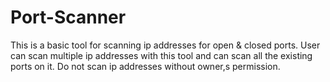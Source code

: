 # Port-Scanner

This is a basic tool for scanning ip addresses for open & closed ports. User can scan multiple ip addresses with this tool and can scan all the existing ports on it. Do not scan ip addresses without owner,s permission.
